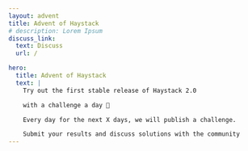 ```yaml
---
layout: advent
title: Advent of Haystack
# description: Lorem Ipsum
discuss_link:
  text: Discuss
  url: /

hero:
  title: Advent of Haystack
  text: |
    Try out the first stable release of Haystack 2.0

    with a challenge a day 🎉

    Every day for the next X days, we will publish a challenge.

    Submit your results and discuss solutions with the community
---
```

